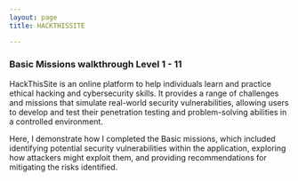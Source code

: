 ```yaml
---
layout: page
title: HACKTHISSITE 

---
```



### Basic Missions walkthrough Level 1 - 11 

HackThisSite is an online platform to help individuals learn and practice ethical hacking and cybersecurity skills. It provides a range of challenges and missions that simulate real-world security vulnerabilities, allowing users to develop and test their penetration testing and problem-solving abilities in a controlled environment.

Here, I demonstrate how I completed the Basic missions, which included identifying potential security vulnerabilities within the application, exploring how attackers might exploit them, and providing recommendations for mitigating the risks identified.

